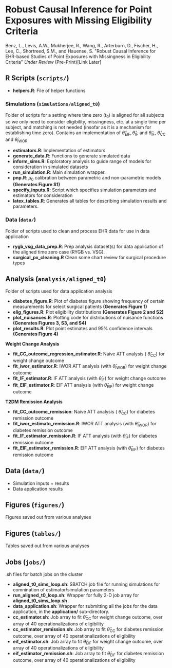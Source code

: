# Robust Causal Inference for Point Exposures with Missing Eligibility Criteria


Benz, L., Levis, A.W., Mukherjee, R., Wang, R., Arterburn, D., Fischer, H., Lee, C., Shortreed, S.M., and Hauense, S. "Robust Causal Inference for EHR-based Studies of Point Exposures with Missingness in Eligibility Criteria" _Under Review_ (Pre-Print)[Link Later]


## R Scripts (`scripts/`)
* __helpers.R__: File of helper functions 

### Simulations (`simulations/aligned_t0`)
Folder of scripts for a setting where time zero ($t_0$) is aligned for all subjects so we only need to consider eligibility, missingness, etc. at a single time per subject, and matching is not needed (insofar as it is a mechanism for establishing time zero). Contains an implementation of $\widehat\theta_\text{EIF}, \widehat\theta_\text{IF}$ and $\widetilde\theta_\text{IF}$, $\widehat\theta_\text{CC}$ and $\widehat\theta_\text{IWOR}$

* __estimators.R__: Implementation of estimators
* __generate_data.R__: Functions to generate simulated data
* __inform_sims.R__: Exploratory analysis to guide range of models for consideration in simulated datasets
* __run_simulation.R__: Main simulation wrapper.
* __pnp.R__: $\mu_0$ calibration between parametric and non-parametric models __(Generates Figure S1)__
* __specify_inputs.R__: Script which specifies simulation parameters and estimators for consideration
* __latex_tables.R__: Generates all tables for describing simulation results and parameters.

### Data (`data/`)
Folder of scripts used to clean and process EHR data for use in data application
* __rygb_vsg_data_prep.R__: Prep analysis dataset(s) for data application of the aligned time zero case (RYGB vs. VSG).
* __surgical_px_cleaning.R__ Clean some chart review for surgical procedure types

## Analysis (`analysis/aligned_t0`)
Folder of scripts used for data application analysis

* __diabetes_figure.R__: Plot of diabetes figure showing frequency of certain measurements for select surgical patients __(Generates Figure 1)__
* __elig_figures.R__: Plot eligibility distributions __(Generates Figure 2 and S2)__
* __plot_nuisances.R__: Plotting code for distributions of nuisance functions __(Generates Figures 3, S3, and S4)__
* __plot_results.R__: Plot point estimates and 95% confidence intervals __(Generates Figure 4)__

__Weight Change Analysis__

* __fit_CC_outcome_regression_estimator.R__: Naive ATT analysis ( $\hat\theta_\text{CC}$) for weight change outcome 
* __fit_iwor_estimator.R__: IWOR ATT analysis (with $\hat\theta_\text{IWOR}$) for weight change outcome  
* __fit_IF_estimator.R__: IF ATT analysis (with $\hat\theta_\text{IF}$) for weight change outcome  
* __fit_EIF_estimator.R__: EIF ATT analysis (with $\hat\theta_\text{EIF}$) for weight change outcome

__T2DM Remission Analysis__

* __fit_CC_outcome_remission__: Naive ATT analysis ( $\hat\theta_\text{CC}$) for diabetes remission outcome 
* __fit_iwor_estimato_remission.R__: IWOR ATT analysis (with $\hat\theta_\text{IWOR}$) for diabetes remission outcome  
* __fit_IF_estimator_remission.R__: IF ATT analysis (with $\hat\theta_\text{IF}$) for diabetes remission outcome
* __fit_EIF_estimator_remission.R__: EIF ATT analysis (with $\hat\theta_\text{EIF}$) for diabetes remission outcome



## Data (`data/`)
* Simulation inputs + results
* Data application results 

## Figures (`figures/`)
Figures saved out from various analyses

## Figures (`tables/`)
Tables saved out from various analyses

## Jobs (`jobs/`)
.sh files for batch jobs on the cluster 

* __aligned_t0_sims_loop.sh__: SBATCH job file for running simulations for comnination of estimator/simulation parameters
* __run_aligned_t0_loop.sh__: Wrapper for fully 2-D job array for __aligned_t0_sims_loop.sh__ .
* __data_application.sh__: Wrapper for submitting all the jobs for the data application, in the __application/__ sub-directory.
* __cc_estimator.sh__: Job array to fit $\hat\theta_\text{CC}$ for weight change outcome, over array of 40 operationalizations of eligibility 
* __cc_estimator_remission.sh__: Job array to fit $\hat\theta_\text{CC}$ for diabetes remission outcome, over array of 40 operationalizations of eligibility 
* __eif_estimator.sh__: Job array to fit $\hat\theta_\text{EIF}$ for weight change outcome, over array of 40 operationalizations of eligibility 
* __eif_estimator_remission.sh__: Job array to fit $\hat\theta_\text{EIF}$ for diabetes remission outcome, over array of 40 operationalizations of eligibility 
